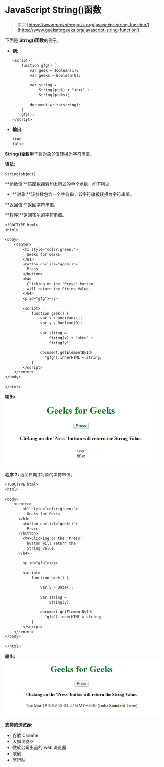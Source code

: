 # JavaScript String()函数

> 原文:[https://www.geeksforgeeks.org/javascript-string-function/](https://www.geeksforgeeks.org/javascript-string-function/)

下面是 **String()函数**的例子。

*   **例:**

    ```
    <script>
        function gfg() {
            var geek = Boolean(1);
            var geeks = Boolean(0);

            var string =
                String(geek) + "<br>" +
                String(geeks);

            document.write(string);
        }
        gfg();
    </script>
    ```

*   **输出:**

    ```
    true
    false
    ```

**String()函数**用于将对象的值转换为字符串值。

**语法:**

```
String(object)
```

**参数值:**该函数接受如上所述的单个参数，如下所述:

*   **对象:**该参数包含一个字符串，该字符串被转换为字符串值。

**返回值:**返回字符串值。

**程序:**返回布尔的字符串值。

```
<!DOCTYPE html>
<html>

<body>
    <center>
        <h1 style="color:green;">
          Geeks for Geeks
        </h1>
        <button onclick="geek()">
          Press
        </button>
        <h4>
          Clicking on the 'Press' button
          will return the String Value.
        </h4>
        <p id="gfg"></p>

        <script>
            function geek() {
                var x = Boolean(1);
                var y = Boolean(0);

                var string =
                    String(x) + "<br>" +
                    String(y);

                document.getElementById(
                  "gfg").innerHTML = string;
            }
        </script>
    </center>
</body>

</html>
```

**输出:**
![](img/31d210b97abe1efc3ff9a2d806779038.png)

**程序 2:** 返回日期()对象的字符串值。

```
<!DOCTYPE html>
<html>

<body>
    <center>
        <h1 style="color:green;">
          Geeks for Geeks
      </h1>
        <button onclick="geek()">
          Press
      </button>
        <h4>Clicking on the 'Press'
          button will return the 
          String Value.
      </h4>

        <p id="gfg"></p>

        <script>
            function geek() {

                var y = Date();

                var string =
                    String(y);

                document.getElementById(
                  "gfg").innerHTML = string;
            }
        </script>
    </center>
</body>

</html>
```

**输出:**
![](img/217503e44b37473bebf2b018b4da67e6.png)

**支持的浏览器:**

*   谷歌 Chrome
*   火狐浏览器
*   微软公司出品的 web 浏览器
*   歌剧
*   旅行队